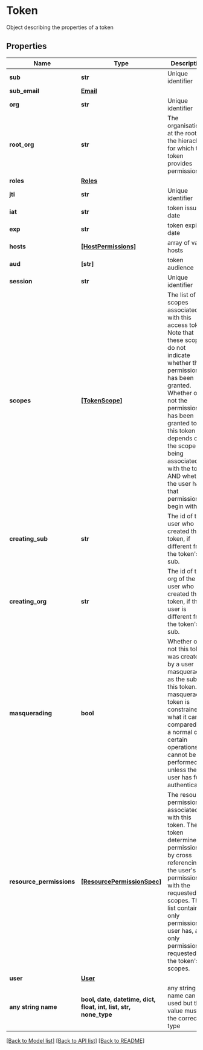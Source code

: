# Token

Object describing the properties of a token

## Properties
Name | Type | Description | Notes
------------ | ------------- | ------------- | -------------
**sub** | **str** | Unique identifier | [optional] [readonly] 
**sub_email** | [**Email**](Email.md) |  | [optional] 
**org** | **str** | Unique identifier | [optional] [readonly] 
**root_org** | **str** | The organisation at the root of the hierachy for which this token provides permissions.  | [optional] [readonly] 
**roles** | [**Roles**](Roles.md) |  | [optional] 
**jti** | **str** | Unique identifier | [optional] [readonly] 
**iat** | **str** | token issue date | [optional] [readonly] 
**exp** | **str** | token expiry date | [optional] [readonly] 
**hosts** | [**[HostPermissions]**](HostPermissions.md) | array of valid hosts | [optional] 
**aud** | **[str]** | token audience | [optional] [readonly] 
**session** | **str** | Unique identifier | [optional] [readonly] 
**scopes** | [**[TokenScope]**](TokenScope.md) | The list of scopes associated with this access token. Note that these scopes do not indicate whether that permission has been granted. Whether or not the permission has been granted to this token depends on the scope being associated with the token AND whether the user has that permission to begin with.  | [optional] 
**creating_sub** | **str** | The id of the user who created this token, if different from the token&#39;s sub.  | [optional] [readonly] 
**creating_org** | **str** | The id of the org of the user who created this token, if that user is different from the token&#39;s sub.  | [optional] [readonly] 
**masquerading** | **bool** | Whether or not this token was created by a user masquerading as the sub of this token. A masquerading token is constrained in what it can do compared to a normal one: certain operations cannot be performed unless the user has fully authenticated.  | [optional] [readonly] 
**resource_permissions** | [**[ResourcePermissionSpec]**](ResourcePermissionSpec.md) | The resource permissions associated with this token. The token determines te permissions by cross referencing the user&#39;s permissions with the requested scopes. This list contains only permissions a user has, and only permissions requested by the token&#39;s scopes.  | [optional] 
**user** | [**User**](User.md) |  | [optional] 
**any string name** | **bool, date, datetime, dict, float, int, list, str, none_type** | any string name can be used but the value must be the correct type | [optional]

[[Back to Model list]](../README.md#documentation-for-models) [[Back to API list]](../README.md#documentation-for-api-endpoints) [[Back to README]](../README.md)


